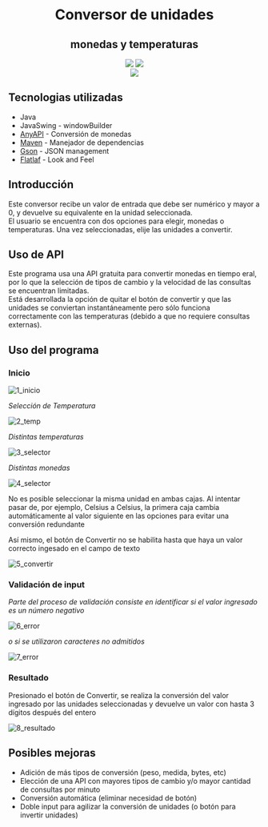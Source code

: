 <h1 align="center"> Conversor de unidades </h1>
<h2 align="center"> monedas y  temperaturas</h2>

<p align="center">
  <img src="https://img.shields.io/badge/Alura_ONE-Challenge%232-orange">
  <img src="https://img.shields.io/badge/Status-finalizado-blue"><br>
  <img src="https://img.shields.io/badge/JRE-20-red">
</p>

## Tecnologias utilizadas
* Java
* JavaSwing - windowBuilder
* [AnyAPI](https://anyapi.io/app/currency-exchange-api) - Conversión de monedas
* [Maven](https://maven.apache.org/) - Manejador de dependencias
* [Gson](https://mvnrepository.com/artifact/com.google.code.gson/gson) - JSON management
* [Flatlaf](https://www.formdev.com/flatlaf) - Look and Feel

## Introducción
<p>Este conversor recibe un valor de entrada que debe ser numérico y mayor a 0, y devuelve su equivalente en la unidad seleccionada.<br>
El usuario se encuentra con dos opciones para elegir, monedas o temperaturas. Una vez seleccionadas, elije las unidades a convertir.</p>

## Uso de API
<p>Este programa usa una API gratuita para convertir monedas en tiempo eral, por lo que la selección de tipos de cambio y la velocidad de las consultas se encuentran limitadas.<br>
Está desarrollada la opción de quitar el botón de convertir y que las unidades se conviertan instantáneamente pero sólo funciona correctamente con las temperaturas (debido a que no requiere consultas externas).</p>

## Uso del programa
### Inicio

![1_inicio](https://github.com/monshi633/Alura-ONE_challenge-conversor/assets/116769785/3b2370f5-6ecb-4e66-813e-90a71b474cdf)

<em>Selección de Temperatura</em>

![2_temp](https://github.com/monshi633/Alura-ONE_challenge-conversor/assets/116769785/ce0a4172-6ab2-42d7-9a60-106996163ea0)

<em>Distintas temperaturas</em>

![3_selector](https://github.com/monshi633/Alura-ONE_challenge-conversor/assets/116769785/66f2807c-2f88-4224-8e9f-ccff3a17ed9d)

<em>Distintas monedas</em>

![4_selector](https://github.com/monshi633/Alura-ONE_challenge-conversor/assets/116769785/9e25234f-1655-4215-a293-b9e03f4e9820)

<p>No es posible seleccionar la misma unidad en ambas cajas. Al intentar pasar de, por ejemplo, Celsius a Celsius, la primera caja cambia automáticamente al valor siguiente en las opciones para evitar una conversión redundante</p>
<p>Así mismo, el botón de Convertir no se habilita hasta que haya un valor correcto ingesado en el campo de texto</p>

![5_convertir](https://github.com/monshi633/Alura-ONE_challenge-conversor/assets/116769785/64b53216-3b27-4053-aa69-09ce2bf2bef4)


### Validación de input
<em>Parte del proceso de validación consiste en identificar si el valor ingresado es un número negativo</em>

![6_error](https://github.com/monshi633/Alura-ONE_challenge-conversor/assets/116769785/dd637b7a-4b7b-4002-817c-92ee50907bbc)

<em>o si se utilizaron caracteres no admitidos</em>

![7_error](https://github.com/monshi633/Alura-ONE_challenge-conversor/assets/116769785/5effe7c3-a01d-42cd-bd16-227d281b1eb6)

### Resultado
<p>Presionado el botón de Convertir, se realiza la conversión del valor ingresado por las unidades seleccionadas y devuelve un valor con hasta 3 dígitos después del entero</p>

![8_resultado](https://github.com/monshi633/Alura-ONE_challenge-conversor/assets/116769785/76142909-59c2-4703-a5c8-ff246d9bf778)


## Posibles mejoras
* Adición de más tipos de conversión (peso, medida, bytes, etc)
* Elección de una API con mayores tipos de cambio y/o mayor cantidad de consultas por minuto
* Conversión automática (eliminar necesidad de botón)
* Doble input para agilizar la conversión de unidades (o botón para invertir unidades)
